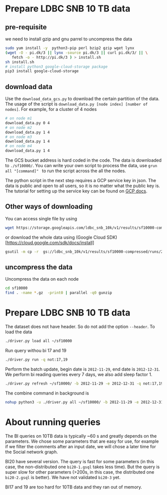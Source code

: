 # Prepare LDBC SNB 10 TB data

## pre-requisite
we need to install gzip and gnu parrel to uncompress the data
```sh
sudo yum install -y  python3-pip perl bzip2 gzip wget lynx
(wget -O - pi.dk/3 || lynx -source pi.dk/3 || curl pi.dk/3/ || \
   fetch -o - http://pi.dk/3 ) > install.sh
sh install.sh
# install python3 google-cloud-storage package
pip3 install google-cloud-storage
```

## download data
Use the `download_data_gcs.py` to download the certain partition of the data. The usage of the script is `download_data.py [node index] [number of nodes]`. For example, for a cluster of 4 nodes
```sh
# on node m1
download_data.py 0 4
# on node m2
download_data.py 1 4
# on node m3
download_data.py 1 4
# on node m4
download_data.py 1 4
```
The GCS bucket address is hard coded in the code. The data is downloaded to `./sf10000/`. You can write your own script to process the data, use `grun all "[command]" ` to run the script across the all the nodes. 

The python script in the next step requires a GCP service key in json. The data is public and open to all users, so it is no matter what the public key is. The tutorial for setting up the service key can be found on [GCP docs](https://cloud.google.com/docs/authentication/getting-started).

## Other ways of downloading
You can access single file by using 
```sh
wget https://storage.googleapis.com/ldbc_snb_10k/v1/results/sf10000-compressed/runs/20210713_203448/social_network/csv/bi/composite-projected-fk/deletes/dynamic/Comment/batch_id%3D2012-11-29/part-00000-e89742bf-096f-44c5-88e5-aa3822fbff75.c000.csv.gz
```
or download the whole data using (Google Cloud SDK)[https://cloud.google.com/sdk/docs/install]
```sh
gsutil -m cp -r  gs://ldbc_snb_10k/v1/results/sf10000-compressed/runs/20210713_203448/social_network/csv/bi/composite-projected-fk/ .  
```

## uncompress the data
Uncompress the data on each node
```sh
cd sf10000
find . -name *.gz  -print0 | parallel -q0 gunzip 
```


# Prepare LDBC SNB 10 TB data
The dataset does not have header. So do not add the option `--header`. To load the data
```sh
./driver.py load all ~/sf10000 
```
Run query withou bi 17 and 19
```sh
./driver.py run -q not:17,19
```
Perform the batch update, begin date is `2012-11-29`, end date is `2012-12-31`. We perform bi reading queries every 7 days, we also add sleep factor 1.
```sh
./driver.py refresh ~/sf10000/ -b 2012-11-29 -e 2012-12-31 -q not:17,19 -r 7 -s 1
```

The combine command in background is
```sh
nohup python3 -u ./driver.py all ~/sf10000/ -b 2012-11-29 -e 2012-12-31 -q not:17,19 -r 7 -s 1  > foo.out 2>&1 < /dev/null & 
```


# About running queries
The BI queries on 10TB data is typically ~60 s and greatly depends on the parameters. We chose some parameters that are easy for use, for example if we filter the comments after an input date, we will chose a later time for the Social network graph.

BI20 have several version. The query is fast for some parameters (in this case, the non-distributed one `bi20-1.gsql` takes less time). But the query is super slow for other parameters (>200s, in this case, the distributed one `bi20-2.gsql` is better). We have not validated `bi20-3` yet.

BI17 and 19 are too hard for 10TB data and they ran out of memory.